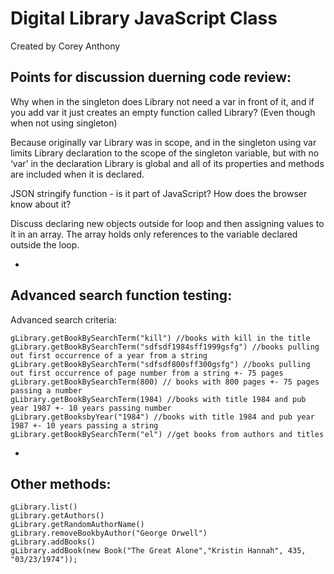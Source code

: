 # Digital Library JavaScript Class

Created by Corey Anthony

## Points for discussion duerning code review:

Why when in the singleton does Library not need a var in front of it, and if you add var it just creates an empty function called Library?  (Even though when not using singleton)

Because originally var Library was in scope, and in the singleton using var limits Library declaration to the scope of the singleton variable, but with no ‘var’ in the declaration Library is global and all of its properties and methods are included when it is declared.

JSON stringify function - is it part of JavaScript?  How does the browser know about it?

Discuss declaring new objects outside for loop and then assigning values to it in an array.  The array holds only references to the variable declared outside the loop.

*
## Advanced search function testing:

Advanced search criteria:

```
gLibrary.getBookBySearchTerm("kill") //books with kill in the title
gLibrary.getBookBySearchTerm("sdfsdf1984sff1999gsfg") //books pulling out first occurrence of a year from a string
gLibrary.getBookBySearchTerm("sdfsdf800sff300gsfg") //books pulling out first occurrence of page number from a string +- 75 pages
gLibrary.getBookBySearchTerm(800) // books with 800 pages +- 75 pages passing a number
gLibrary.getBookBySearchTerm(1984) //books with title 1984 and pub year 1987 +- 10 years passing number
gLibrary.getBooksbyYear("1984") //books with title 1984 and pub year 1987 +- 10 years passing a string
gLibrary.getBookBySearchTerm("el") //get books from authors and titles
```
*
## Other methods:

```
gLibrary.list()
gLibrary.getAuthors()
gLibrary.getRandomAuthorName()
gLibrary.removeBookbyAuthor("George Orwell")
gLibrary.addBooks()
gLibrary.addBook(new Book("The Great Alone","Kristin Hannah", 435, "03/23/1974"));
```
